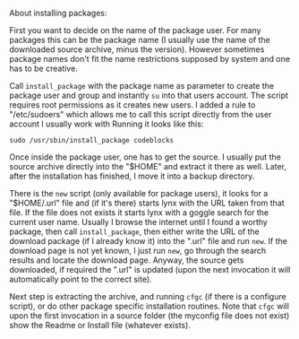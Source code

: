 About installing packages:

First you want to decide on the name of the package user. For many packages this can be the package name (I usually use the name of the downloaded source archive, minus the version). However sometimes package names don't fit the name restrictions supposed by system and one has to be creative.

Call `install_package` with the package name as parameter to create the package user and group and instantly `su` into that users account. The script requires root permissions as it creates new users. I added a rule to "/etc/sudoers" which allows me to call this script directly from the user account I usually work with
Running it looks like this:
```
sudo /usr/sbin/install_package codeblocks
```

Once inside the package user, one has to get the source. I usually put the source archive directly into the "$HOME" and extract it there as well. Later, after the installation has finished, I move it into a backup directory.

There is the `new` script (only available for package users), it looks for a "$HOME/.url" file and (if it's there) starts lynx with the URL taken from that file. If the file does not exists it starts lynx with a goggle search for the current user name. Usually I browse the internet until I found a worthy package, then call `install_package`, then either write the URL of the download package (if I already know it) into the ".url" file and run `new`. If the download page is not yet known, I just run `new`, go through the search results and locate the download page. Anyway, the source gets downloaded, if required the ".url" is updated (upon the next invocation it will automatically point to the correct site).

Next step is extracting the archive, and running `cfgc` (if there is a configure script), or do other package specific installation routines. Note that `cfgc` will upon the first invocation in a source folder (the myconfig file does not exist) show the Readme or Install file (whatever exists).


